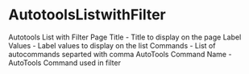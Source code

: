# AutotoolsListwithFilter
Autotools List with Filter
Page Title - Title to display on the page
Label Values - Label values to display on the list
Commands - List of autocommands separted with comma
AutoTools Command Name - AutoTools Command used in filter
